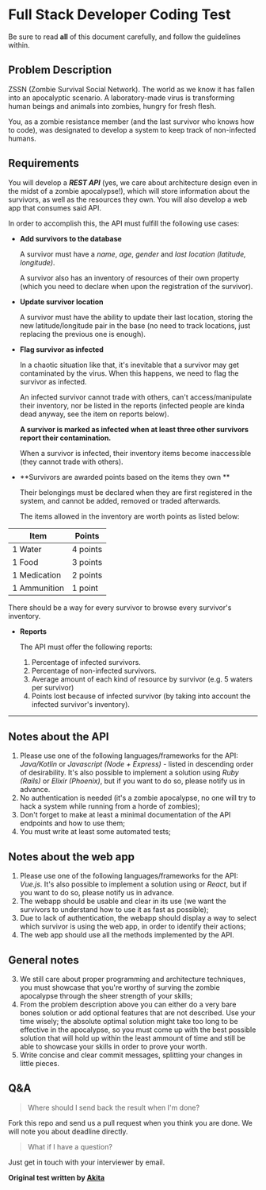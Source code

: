 # Full Stack Developer Coding Test

Be sure to read **all** of this document carefully, and follow the guidelines within.

## Problem Description

ZSSN (Zombie Survival Social Network). The world as we know it has fallen into an apocalyptic scenario. A laboratory-made virus is transforming human beings and animals into zombies, hungry for fresh flesh.

You, as a zombie resistance member (and the last survivor who knows how to code), was designated to develop a system to keep track of non-infected humans.

## Requirements

You will develop a ***REST API*** (yes, we care about architecture design even in the midst of a zombie apocalypse!), which will store information about the survivors, as well as the resources they own. You will also develop a web app that consumes said API.

In order to accomplish this, the API must fulfill the following use cases:

- **Add survivors to the database**

  A survivor must have a *name*, *age*, *gender* and *last location (latitude, longitude)*.

  A survivor also has an inventory of resources of their own property (which you need to declare when upon the registration of the survivor).

- **Update survivor location**

  A survivor must have the ability to update their last location, storing the new latitude/longitude pair in the base (no need to track locations, just replacing the previous one is enough).

- **Flag survivor as infected**

  In a chaotic situation like that, it's inevitable that a survivor may get contaminated by the virus.  When this happens, we need to flag the survivor as infected.

  An infected survivor cannot trade with others, can't access/manipulate their inventory, nor be listed in the reports (infected people are kinda dead anyway, see the item on reports below).

  **A survivor is marked as infected when at least three other survivors report their contamination.**

  When a survivor is infected, their inventory items become inaccessible (they cannot trade with others).

- **Survivors are awarded points based on the items they own **

  Their belongings must be declared when they are first registered in the system, and cannot be added, removed or traded afterwards.

  The items allowed in the inventory are worth points as listed below:

| Item         | Points   |
|--------------|----------|
| 1 Water      | 4 points |
| 1 Food       | 3 points |
| 1 Medication | 2 points |
| 1 Ammunition | 1 point  |

There should be a way for every survivor to browse every survivor's inventory.

- **Reports**

  The API must offer the following reports:

    1. Percentage of infected survivors.
    1. Percentage of non-infected survivors.
    3. Average amount of each kind of resource by survivor (e.g. 5 waters per survivor)
    4. Points lost because of infected survivor (by taking into account the infected survivor's inventory).

---------------------------------------

## Notes about the API

1. Please use one of the following languages/frameworks for the API: *Java/Kotlin* or *Javascript (Node + Express)* - listed in descending order of desirability. It's also possible to implement a solution using *Ruby (Rails)* or *Elixir (Phoenix)*, but if you want to do so, please notify us in advance.
2. No authentication is needed (it's a zombie apocalypse, no one will try to hack a system while running from a horde of zombies);
4. Don't forget to make at least a minimal documentation of the API endpoints and how to use them;
5. You must write at least some automated tests;

## Notes about the web app

1. Please use one of the following languages/frameworks for the API: *Vue.js*. It's also possible to implement a solution using  or *React*, but if you want to do so, please notify us in advance.
2. The webapp should be usable and clear in its use (we want the survivors to understand how to use it as fast as possible);
3. Due to lack of authentication, the webapp should display a way to select which survivor is using the web app, in order to identify their actions;
4. The web app should use all the methods implemented by the API.

## General notes

3. We still care about proper programming and architecture techniques, you must showcase that you're worthy of surving the zombie apocalypse through the sheer strength of your skills;
7. From the problem description above you can either do a very bare bones solution or add optional features that are not described. Use your time wisely; the absolute optimal solution might take too long to be effective in the apocalypse, so you must come up with the best possible solution that will hold up within the least ammount of time and still be able to showcase your skills in order to prove your worth.
8. Write concise and clear commit messages, splitting your changes in little pieces.

## Q&A

> Where should I send back the result when I'm done?

Fork this repo and send us a pull request when you think you are done. We will note you about deadline directly.

> What if I have a question?

Just get in touch with your interviewer by email.

**Original test written by [Akita](https://t.co/W47ODZTOAc)**
